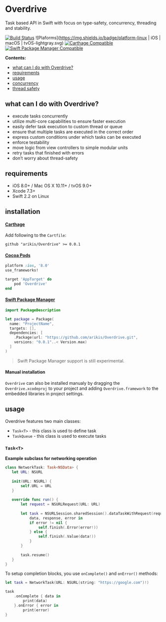 # Overdrive
Task based API in Swift with focus on type-safety, concurrency, threading and stability.

[![Build Status](https://travis-ci.org/arikis/Overdrive.svg?branch=master)](https://travis-ci.org/arikis/Overdrive)
![Plaforms](https://img.shields.io/badge/platform-linux | iOS | macOS | tvOS-lightgray.svg)
[![Carthage Compatible](https://img.shields.io/badge/Carthage-compatible-4BC51D.svg?style=flat)](https://github.com/Carthage/Carthage)
[![Swift Package Manager Compatible](https://img.shields.io/badge/Swift%20Package%20Manager-Compatible-brightgreen.svg)](https://github.com/apple/swift-package-manager)

**Contents:**

* [what can I do with Overdrive?](#what-can-i-do-with-overdrive)
* [requirements](#requirements)
* [usage](#usage)
* [concurrency](#concurrency)
* [thread safety](#thread-safety)

## what can I do with Overdrive?

* execute tasks concurrently 
* utilize multi-core capabilities to ensure faster execution
* easily defer task execution to custom thread or queue
* ensure that multiple tasks are executed in the correct order
* express custom conditions under which tasks can be executed
* enforce testability
* move logic from view controllers to simple modular units
* retry tasks that finished with errors
* don’t worry about thread-safety

## requirements

- iOS 8.0+ / Mac OS X 10.11+ / tvOS 9.0+ 
- Xcode 7.3+
- Swift 2.2 on Linux

## installation

#### [Carthage](https://github.com/Carthage/Carthage)
Add following to the `Cartfile`:

```shell
github "arikis/Overdrive" >= 0.0.1
```

#### [Cocoa Pods](https://github.com/CocoaPods/CocoaPods)

```ruby
platform :ios, '8.0'
use_frameworks!

target 'AppTarget' do
    pod 'Overdrive'
end
```

#### [Swift Package Manager](https://github.com/apple/swift-package-manager)

```swift
import PackageDescription

let package = Package(
  name: "ProjectName",
  targets: [],
  dependencies: [
    .Package(url: "https://github.com/arikis/Overdrive.git", 
    versions: "0.0.1"..< Version.max)
  ]
)
```

> Swift Package Manager support is still experimental.

#### Manual installation
`Overdrive` can also be installed manualy by dragging the `Overdrive.xcodeproj` to your project and adding `Overdrive.framework` to the embedded libraries in project settings.

## usage

Overdrive features two main classes:

- `Task<T>` - this class is used to define task
- `TaskQueue` - this class is used to execute tasks

### `Task<T>`

 **Example subclass for networking operation**

 ```swift
 class NetworkTask: Task<NSData> {
    let URL: NSURL
    
    init(URL: NSURL) {
        self.URL = URL
    }
    
    override func run() {
        let request = NSURLRequest(URL: URL)
        
        let task = NSURLSession.sharedSession().dataTaskWithRequest(request) {
            data, response, error in
            if error != nil {
                self.finish(.Error(error!))
            } else {
                self.finish(.Value(data!))
            }
        }
        
        task.resume()
    }
}
```

To setup completion blocks, you use `onComplete()` and `onError()` methods:

```swift
let task = NetworkTask(URL: NSURL(string: "https://google.com")!)

task
    .onComplete { data in
    	print(data)
    }.onError { error in
        print(error)
}
```
